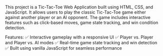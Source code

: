 This project is a Tic-Tac-Toe Web Application built using HTML, CSS, and JavaScript. It allows users to play the classic Tic-Tac-Toe game either against another player or an AI opponent. The game includes interactive features such as click-based moves, game state tracking, and win condition detection.

Features:
✅ Interactive gameplay with a responsive UI
✅ Player vs. Player and Player vs. AI modes
✅ Real-time game state tracking and win detection
✅ Built using vanilla JavaScript for seamless performance
